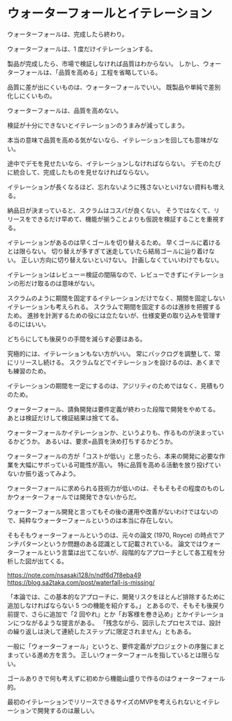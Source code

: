 # ウォーターフォールとイテレーション

ウォーターフォールは、完成したら終わり。

ウォーターフォールは、1 度だけイテレーションする。

製品が完成したら、市場で検証しなければ品質はわからない。
しかし、ウォーターフォールは、「品質を高める」工程を省略している。

品質に差が出にくいものは、ウォーターフォールでいい。
既製品や単純で差別化しにくいもの。

ウォーターフォールは、品質を高めない。

検証が十分にできないとイテレーションのうまみが減ってしまう。

本当の意味で品質を高める気がないなら、イテレーションを回しても意味がない。

途中でデモを見せたいなら、イテレーションしなければならない。
デモのたびに統合して、完成したものを見せなければならない。

イテレーションが長くなるほど、忘れないように残さないといけない資料も増える。

納品日が決まっていると、スクラムはコスパが良くない。
そうではなくて、リリースをできるだけ早めて、機能が揃うことよりも仮説を検証することを重視する。

イテレーションがあるのは早くゴールを切り替えるため。
早くゴールに着けるとは限らない。
切り替えが多すぎて迷走していたら結局ゴールに辿り着けない。
正しい方向に切り替えないといけない。
計画しなくていいわけでもない。

イテレーションはレビュー＝検証の間隔なので、レビューできずにイテレーションの形だけ取るのは意味がない。

スクラムのように期間を固定するイテレーションだけでなく、期間を固定しないイテレーションも考えられる。
スクラムで期間を固定するのは進捗を把握するため。
進捗を計測するための役には立たないが、仕様変更の取り込みを管理するのにはいい。

どちらにしても後戻りの手間を減らす必要はある。

究極的には、イテレーションもない方がいい。
常にバックログを調整して、常にリリースし続ける。
スクラムなどでイテレーションを設けるのは、あくまでも練習のため。

イテレーションの期間を一定にするのは、アジリティのためではなく、見積もりのため。

ウォーターフォール、請負開発は要件定義が終わった段階で開発をやめてる。
あとは検証だけして検証結果は捨ててる。

ウォーターフォールかイテレーションか、というよりも、作るものが決まっているかどうか。
あるいは、要求=品質を決め打ちするかどうか。

ウォーターフォールの方が「コストが低い」と思ったら、本来の開発に必要な作業を大幅にサボっている可能性が高い。
特に品質を高める活動を放り投げていないか振り返ってみよう。

ウォーターフォールに求められる技術力が低いのは、そもそもその程度のものしかウォーターフォールでは開発できないからだ。

ウォーターフォール開発と言ってもその後の運用や改善がないわけではないので、純粋なウォーターフォールというのは本当に存在しない。

そもそもウォーターフォールというのは、元々の論文 (1970, Royce) の時点でアンチパターンというか問題のある認識として記載されている。
論文ではウォーターフォールという言葉は出てこないが、段階的なアプローチとして各工程を分析した図が出てくる。

https://note.com/nsasaki128/n/ndf6d7f8eba49
https://blog.sa2taka.com/post/waterfall-is-missing/

「本論では、この基本的なアプローチに、開発リスクをほとんど排除するために追加しなければならない 5 つの機能を紹介する。」
とあるので、そもそも後戻り前提で、さらに追加で「2 回やれ」とか「お客様を巻き込め」とかイテレーションにつながるような提言がある。
「残念ながら、図示したプロセスでは、設計の繰り返しは決して連続したステップに限定されません」ともある。

一般に「ウォーターフォール」というと、要件定義がプロジェクトの序盤にまとまっている進め方を言う。
正しいウォーターフォールを指しているとは限らない。

ゴールありきで何も考えずに初めから機能山盛りで作るのはウォーターフォール的。

最初のイテレーションでリリースできるサイズのMVPを考えられないとイテレーションで開発するのは厳しい。
